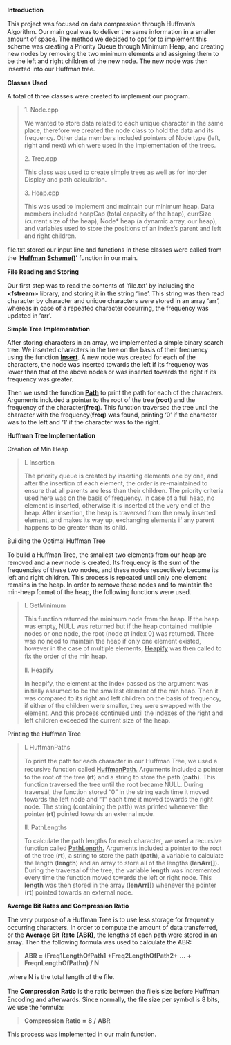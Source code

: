 **Introduction**

This project was focused on data compression through Huﬀman’s Algorithm.
Our main goal was to deliver the same information in a smaller amount of
space. The method we decided to opt for to implement this scheme was
creating a Priority Queue through Minimum Heap, and creating new nodes
by removing the two minimum elements and assigning them to be the left
and right children of the new node. The new node was then inserted into
our Huﬀman tree.

**Classes Used**

A total of three classes were created to implement our program.

> 1\. Node.cpp
>
> We wanted to store data related to each unique character in the same
> place, therefore we created the node class to hold the data and its
> frequency. Other data members included pointers of Node type (left,
> right and next) which were used in the implementation of the trees.
>
> 2\. Tree.cpp
>
> This class was used to create simple trees as well as for Inorder
> Display and path calculation.
>
> 3\. Heap.cpp
>
> This was used to implement and maintain our minimum heap. Data members
> included heapCap (total capacity of the heap), currSize (current size
> of the heap), Node\* heap (a dynamic array, our heap), and variables
> used to store the positions of an index’s parent and left and right
> children.

ﬁle.txt stored our input line and functions in these classes were called
from the ‘**<u>Huﬀman</u>** **<u>Scheme()</u>**’ function in our main.

**File Reading and Storing**

Our ﬁrst step was to read the contents of ‘ﬁle.txt’ by including the
**\<fstream\>** library, and storing it in the string ‘line’. This
string was then read character by character and unique characters were stored in an array ‘arr’, whereas in case of a repeated
character occurring, the frequency was updated in ‘arr’.

**Simple Tree Implementation**

After storing characters in an array, we implemented a simple binary
search tree. We inserted characters in the tree on the basis of their
frequency using the function **<u>Insert</u>**. A new node was created
for each of the characters, the node was inserted towards the left if
its frequency was lower than that of the above nodes or was inserted
towards the right if its frequency was greater.

Then we used the function **<u>Path</u>** to print the path for each of
the characters. Arguments included a pointer to the root of the tree
(**root**) and the frequency of the character(**freq**). This function
traversed the tree until the character with the frequency(**freq**) was
found, printing ‘0’ if the character was to the left and ‘1’ if the
character was to the right.

**Huffman Tree Implementation**

Creation of Min Heap

> I. Insertion
>
> The priority queue is created by inserting elements one by one, and
> after the insertion of each element, the order is re-maintained to
> ensure that all parents are less than their children. The priority
> criteria used here was on the basis of frequency. In case of a full
> heap, no element is inserted, otherwise it is inserted at the very end
> of the heap. After insertion, the heap is traversed from the newly
> inserted element, and makes its way up, exchanging elements if any
> parent happens to be greater than its child.

Building the Optimal Huffman Tree

To build a Huﬀman Tree, the smallest two elements from our heap are
removed and a new node is created. Its frequency is the sum of the
frequencies of these two nodes, and these nodes respectively become its
left and right children. This process is repeated until only one element
remains in the heap. In order to remove these nodes and to maintain the
min-heap format of the heap, the following functions were used.

> 
>
> I. GetMinimum
>
> This function returned the minimum node from the heap. If the heap was
> empty, NULL was returned but if the heap contained multiple nodes or
> one node, the root (node at index 0) was returned. There was no need
> to maintain the heap if only one element existed, however in the case
> of multiple elements, **<u>Heapify</u>** was then called to ﬁx the
> order of the min heap.
>
> II\. Heapify
>
> In heapify, the element at the index passed as the argument was
> initially assumed to be the smallest element of the min heap. Then it
> was compared to its right and left children on the basis of frequency,
> if either of the children were smaller, they were swapped with the
> element. And this process continued until the indexes of the right and
> left children exceeded the current size of the heap.

Printing the Huffman Tree

> I. HuffmanPaths
>
> To print the path for each character in our Huﬀman Tree, we used a
> recursive function called <u>**HuﬀmanPath**.</u> Arguments included a
> pointer to the root of the tree (**rt**) and a string to store the
> path (**path**). This function traversed the tree until the root
> became NULL. During traversal, the function stored “0” in the string
> each time it moved towards the left node and “1” each time it moved
> towards the right node. The string (containing the path) was printed
> whenever the pointer (**rt**) pointed towards an external node.
>
> II\. PathLengths
>
> To calculate the path lengths for each character, we used a recursive
> function called **<u>PathLength.</u>** Arguments included a pointer to
> the root of the tree (**rt**), a string to store the path (**path**),
> a variable to calculate the length (**length**) and an array to store
> all of the lengths (**lenArr\[\]**). During the traversal of the tree,
> the variable **length** was incremented every time the function moved
> towards the left or right node. This **length** was then stored in the
> array (**lenArr\[\]**) whenever the pointer (**rt**) pointed towards
> an external node.
>
> 

**Average Bit Rates and Compression Ratio**

The very purpose of a Huﬀman Tree is to use less storage for frequently
occurring characters. In order to compute the amount of data
transferred, or the **Average** **Bit** **Rate** **(ABR)**, the lengths
of each path were stored in an array. Then the following formula was
used to calculate the ABR:

> **ABR** **=** **(Freq1LengthOfPath1** **+Freq2LengthOfPath2+** **...**
> **+** **FreqnLengthOfPathn)** **/** **N**

,where N is the total length of the ﬁle.

The **Compression** **Ratio** is the ratio between the ﬁle’s size before
Huﬀman Encoding and afterwards. Since normally, the ﬁle size per symbol
is 8 bits, we use the formula:

> **Compression** **Ratio** **=** **8** **/** **ABR**

This process was implemented in our main function.
